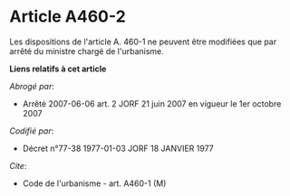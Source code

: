 # Article A460-2

Les dispositions de l'article A. 460-1 ne peuvent être modifiées que par arrêté du ministre chargé de l'urbanisme.

**Liens relatifs à cet article**

_Abrogé par_:

  - Arrêté 2007-06-06 art. 2 JORF 21 juin 2007 en vigueur le 1er octobre 2007

_Codifié par_:

  - Décret n°77-38 1977-01-03 JORF 18 JANVIER 1977

_Cite_:

  - Code de l'urbanisme - art. A460-1 (M)
